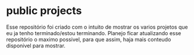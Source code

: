 # public projects
 Esse repositório foi criado com o intuito de mostrar os varios projetos que eu ja tenho terminado/estou terminando.
 Planejo ficar atualizando esse repositório o maximo possivel, para que assim, haja mais conteudo disponivel para mostrar.
 


